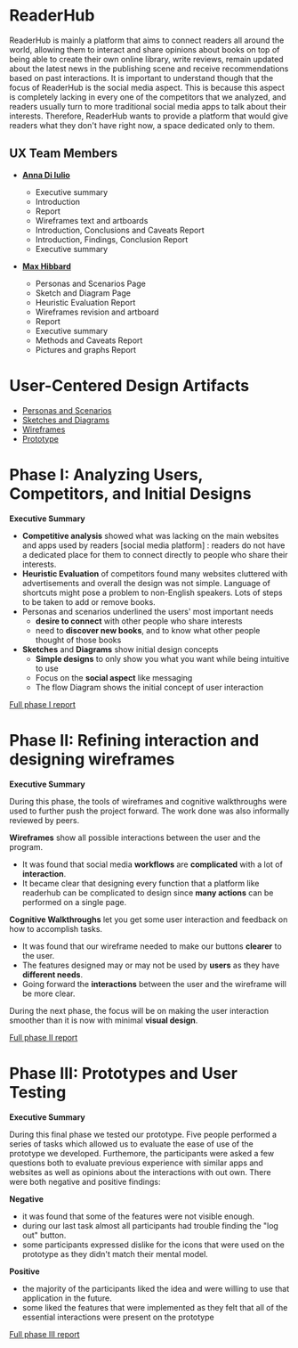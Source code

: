 

# ReaderHub

ReaderHub is mainly a platform that aims to connect readers all around the world, allowing them to interact and share opinions about books on top of being able to create their own online library, write reviews, remain updated about the latest news in the publishing scene and receive recommendations based on past interactions. It is important to understand though that the focus of ReaderHub is the social media aspect. This is because this aspect is completely lacking in every one of the competitors that we analyzed, and readers usually turn to more traditional social media apps to talk about their interests. Therefore, ReaderHub wants to provide a platform that would give readers what they don't have right now, a space dedicated only to them.

## UX Team Members

* **[Anna Di Iulio](https://usabilityengineering.github.io/ux-portfolio-adiiulio/)**  
   * Executive summary
   * Introduction
   * Report 
   * Wireframes text and artboards
   * Introduction, Conclusions and Caveats Report
   * Introduction, Findings, Conclusion Report
   * Executive summary
   
* **[Max Hibbard](https://usabilityengineering.github.io/ux-portfolio-Subasamax/)** 
 
   * Personas and Scenarios Page
   * Sketch and Diagram Page
   * Heuristic Evaluation Report
   * Wireframes revision and artboard
   * Report
   * Executive summary
   * Methods and Caveats Report
   * Pictures and graphs Report

# User-Centered Design Artifacts
 
* [Personas and Scenarios](personas/)
* [Sketches and Diagrams](sketches/)
* [Wireframes](wireframes/)
* [Prototype](Prototype/)

# Phase I: Analyzing Users, Competitors, and Initial Designs

**Executive Summary**

* **Competitive analysis** showed what was lacking on the main websites and apps used by readers
    [social media platform] : readers do not have a dedicated place for them to connect directly to people who share their interests.
* **Heuristic Evaluation** of competitors found many websites cluttered with advertisements and overall the design was not simple. Language of shortcuts might pose a     problem to non-English speakers. Lots of steps to be taken to add or remove books.
* Personas and scenarios underlined the users' most important needs
    * **desire to connect** with other people who share interests
    * need to **discover new books**, and to know what other people thought of those books
* **Sketches** and **Diagrams** show initial design concepts
    * **Simple designs** to only show you what you want while being intuitive to use
    * Focus on the **social aspect** like messaging
    * The flow Diagram shows the initial concept of user interaction



[Full phase I report](phaseI/)

# Phase II: Refining interaction and designing wireframes

**Executive Summary**

During this phase, the tools of wireframes and cognitive walkthroughs were used to further push the project forward. The work done was also informally reviewed by peers.

**Wireframes** show all possible interactions between the user and the program. 
* It was found that social media **workflows** are **complicated** with a lot of **interaction**. 
* It became clear that designing every function that a platform like readerhub can be complicated to design since **many actions** can be performed on a single page.

**Cognitive Walkthroughs** let you get some user interaction and feedback on how to accomplish tasks. 
* It was found that our wireframe needed to make our buttons **clearer** to the user. 
* The features designed may or may not be used by **users** as they have **different needs**.
* Going forward the **interactions** between the user and the wireframe will be more clear. 


During the next phase, the focus will be on making the user interaction smoother than it is now with minimal **visual design**. 




[Full phase II report](phaseII/)

# Phase III: Prototypes and User Testing

**Executive Summary**

During this final phase we tested our prototype. Five people performed a series of tasks which allowed us to evaluate the ease of use of the prototype we developed. Furthemore, the participants were asked a few questions both to evaluate previous experience with similar apps and websites as well as opinions about the interactions with out own.
There were both negative and positive findings:

**Negative**
* it was found that some of the features were not visible enough.
* during our last task almost all participants had trouble finding the "log out" button.
* some participants expressed dislike for the icons that were used on the prototype as they didn't match their mental model.

**Positive**
* the majority of the participants liked the idea and were willing to use that application in the future.
* some liked the features that were implemented as they felt that all of the essential interactions were present on the prototype


[Full phase III report](phaseIII/)
